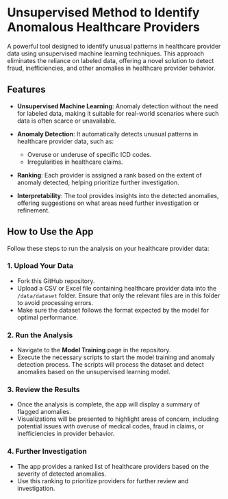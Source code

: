 # Unsupervised Method to Identify Anomalous Healthcare Providers

A powerful tool designed to identify unusual patterns in healthcare provider data using unsupervised machine learning techniques. This approach eliminates the reliance on labeled data, offering a novel solution to detect fraud, inefficiencies, and other anomalies in healthcare provider behavior.

## Features

- **Unsupervised Machine Learning**: Anomaly detection without the need for labeled data, making it suitable for real-world scenarios where such data is often scarce or unavailable.
  
- **Anomaly Detection**: It automatically detects unusual patterns in healthcare provider data, such as:
  - Overuse or underuse of specific ICD codes.
  - Irregularities in healthcare claims.

- **Ranking**: Each provider is assigned a rank based on the extent of anomaly detected, helping prioritize further investigation.

- **Interpretability**: The tool provides insights into the detected anomalies, offering suggestions on what areas need further investigation or refinement.

## How to Use the App

Follow these steps to run the analysis on your healthcare provider data:

### 1. **Upload Your Data**
- Fork this GitHub repository.
- Upload a CSV or Excel file containing healthcare provider data into the `/data/dataset` folder. Ensure that only the relevant files are in this folder to avoid processing errors.
- Make sure the dataset follows the format expected by the model for optimal performance.

### 2. **Run the Analysis**
- Navigate to the **Model Training** page in the repository.
- Execute the necessary scripts to start the model training and anomaly detection process. The scripts will process the dataset and detect anomalies based on the unsupervised learning model.

### 3. **Review the Results**
- Once the analysis is complete, the app will display a summary of flagged anomalies.
- Visualizations will be presented to highlight areas of concern, including potential issues with overuse of medical codes, fraud in claims, or inefficiencies in provider behavior.
  
### 4. **Further Investigation**
- The app provides a ranked list of healthcare providers based on the severity of detected anomalies.
- Use this ranking to prioritize providers for further review and investigation.
